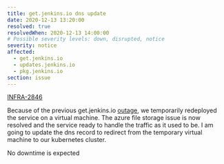 ```yaml
---
title: get.jenkins.io dns update
date: 2020-12-13 13:20:00
resolved: true
resolvedWhen: 2020-12-13 14:00:00
# Possible severity levels: down, disrupted, notice
severity: notice
affected:
  - get.jenkins.io
  - updates.jenkins.io
  - pkg.jenkins.io
section: issue
---
```


[INFRA-2846](https://issues.jenkins.io/browse/INFRA-2846)

Because of the previous get.jenkins.io [outage](https://status.jenkins.io/issues/2020-11-12-get-jenkins-io/), we temporarily redeployed the service on a virtual machine.
The azure file storage issue is now resolved and the service ready to handle the traffic as it used to be.
I am going to update the dns record to redirect from the temporary virtual machine to our kubernetes cluster.

No downtime is expected
